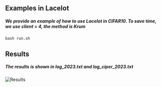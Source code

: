 ## Examples in Lacelot

##### We provide an example of how to use Lacelot in CIFAR10.  To save time, we use client = 4, the method is Krum
`bash run.sh`

## Results
##### The results is shown in log_2023.txt and log_ciper_2023.txt
![Results](https://github.com/siyang-jiang/Lancelot-Dev/blob/main/lancelot-main-GPU/result.png)